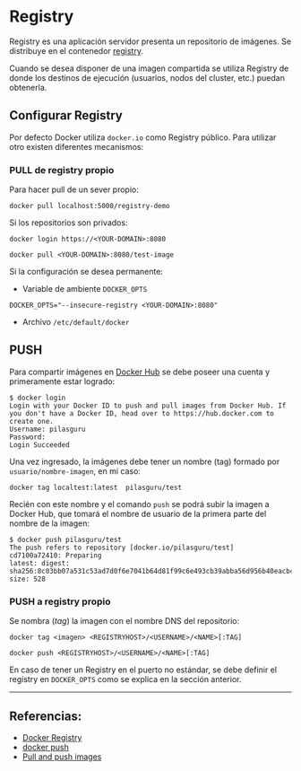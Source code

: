 # Registry

Registry es una aplicación servidor presenta un repositorio de imágenes. Se distribuye en el contenedor [registry](https://hub.docker.com/_/registry).

Cuando se desea disponer de una imagen compartida se utiliza Registry de donde los destinos de ejecución (usuarios, nodos del cluster, etc.) puedan obtenerla.

## Configurar Registry

Por defecto Docker utiliza `docker.io` como Registry público. Para utilizar otro existen diferentes mecanismos:

### PULL de registry propio

Para hacer pull de un sever propio:

```
docker pull localhost:5000/registry-demo
```

Si los repositorios son privados:

```
docker login https://<YOUR-DOMAIN>:8080

docker pull <YOUR-DOMAIN>:8080/test-image
```

Si la configuración se desea permanente:

- Variable de ambiente `DOCKER_OPTS`

```
DOCKER_OPTS="--insecure-registry <YOUR-DOMAIN>:8080"
```

- Archivo `/etc/default/docker`

## PUSH 

Para compartir imágenes en [Docker Hub](https://hub.docker.com) se debe poseer una cuenta y primeramente estar logrado:

```
$ docker login
Login with your Docker ID to push and pull images from Docker Hub. If you don't have a Docker ID, head over to https://hub.docker.com to create one.
Username: pilasguru
Password:
Login Succeeded
```

Una vez ingresado, la imágenes debe tener un nombre (tag) formado por `usuario/nombre-imagen`, en mi caso:

```
docker tag localtest:latest  pilasguru/test
```

Recién con este nombre y el comando `push` se podrá subir la imagen a Docker Hub, que tomará el nombre de usuario de la primera parte del nombre de la imagen:

```
$ docker push pilasguru/test
The push refers to repository [docker.io/pilasguru/test]
cd7100a72410: Preparing
latest: digest: sha256:8c03bb07a531c53ad7d0f6e7041b64d81f99c6e493cb39abba56d956b40eacbc size: 528
```


### PUSH a registry propio

Se nombra (_tag_) la imagen con el nombre DNS del repositorio:

```
docker tag <imagen> <REGISTRYHOST>/<USERNAME>/<NAME>[:TAG]

docker push <REGISTRYHOST>/<USERNAME>/<NAME>[:TAG] 
```

En caso de tener un Registry en el puerto no estándar, se debe definir el registry en `DOCKER_OPTS` como se explica en la sección anterior.

---

## Referencias:

- [Docker Registry](https://docs.docker.com/registry/)
- [docker push](https://docs.docker.com/engine/reference/commandline/push/)
- [Pull and push images](https://docs.docker.com/datacenter/dtr/2.2/guides/user/manage-images/pull-and-push-images/)
